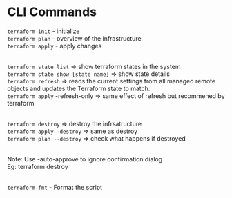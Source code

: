 # CLI Commands

`terraform init` - initialize <br>
`terraform plan` - overview of the infrastructure <br>
`terraform apply` - apply changes <br> <br>

`terraform state list`  => show terraform states in the system  <br>
`terraform state show [state name]` => show state details  <br>
`terraform refresh` => reads the current settings from all managed remote objects and updates the Terraform state to match. <br>
`terraform apply` -refresh-only => same effect of refresh but recommened by terraform <br> <br>

`terraform destroy` => destroy the infrsatructure <br>
`terraform apply -destroy` => same as destroy <br>
`terraform plan --destroy` => check what happens if destroyed <br> <br>


Note: Use -auto-approve to ignore confirmation dialog <br>
Eg: terraform destroy  <br> <br>

`terraform fmt` - Format the script
